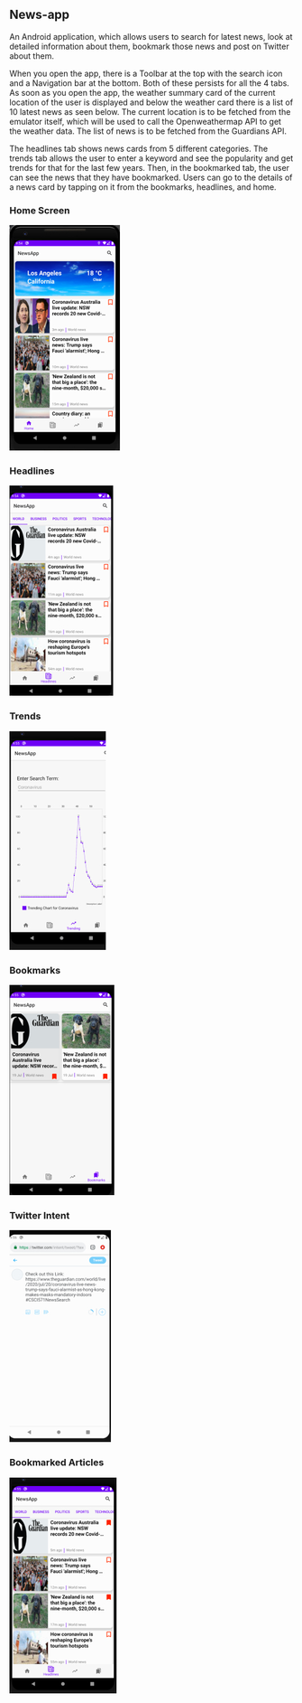 ## News-app ##
An Android application, which allows users to search for latest news, look at detailed information about them, bookmark those news and post on Twitter about them.

When you open the app, there is a Toolbar at the top with the search icon and a Navigation bar at the bottom. Both of these persists for all the 4 tabs.
As soon as you open the app, the weather summary card of the current location of the user is displayed and below the weather card there is a list of 10 latest news as seen below. The current location is to be fetched from the emulator itself, which will be used to call the Openweathermap API to get the weather data.
The list of news is to be fetched from the Guardians API.

The headlines tab shows news cards from 5 different categories. The trends tab allows the user to enter a keyword and see the popularity and get trends for that for the last few years. Then, in the bookmarked tab, the user can see the news that they have bookmarked. Users can go to the details of a news card by tapping on it from the bookmarks, headlines, and home.

### Home Screen ###
![alt text](https://github.com/niyatim23/news-app/blob/master/images/home.jpg?raw=true)

### Headlines ###
![alt text](https://github.com/niyatim23/news-app/blob/master/images/headlines.jpg?raw=true)

### Trends ###
![alt text](https://github.com/niyatim23/news-app/blob/master/images/trends.jpg?raw=true)

### Bookmarks ###
![alt text](https://github.com/niyatim23/news-app/blob/master/images/bookmarks.jpg?raw=true)

### Twitter Intent ###
![alt text](https://github.com/niyatim23/news-app/blob/master/images/twitter%20intent.jpg?raw=true)

### Bookmarked Articles ###
![alt text](https://github.com/niyatim23/news-app/blob/master/images/bookmarked%20headlines.jpg?raw=true)

